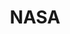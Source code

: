 ---
blog: https://blogs.nasa.gov/
codehost: https://github.com/nasa
facebook: https://www.facebook.com/nasa
font:
  myfonts: https://www.myfonts.com/fonts/typodermic/nasalization/
  name: Nasalization Medium
images:
- nasa-icon.svg
- nasa-ar21.svg
logohandle: nasa
sort: nasa
title: NASA
twitter: https://x.com/nasa
website: https://www.nasa.gov/
wikipedia: https://en.wikipedia.org/wiki/NASA
---